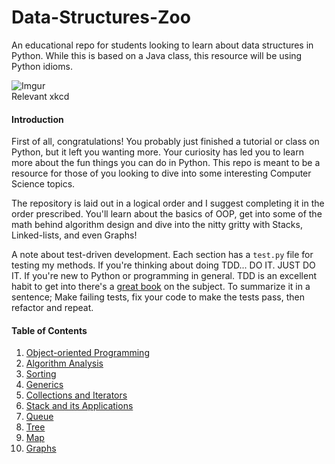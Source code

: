 # Data-Structures-Zoo
An educational repo for students looking to learn about data structures in Python.
While this is based on a Java class, this resource will be using Python idioms.

![Imgur](http://imgs.xkcd.com/comics/python.png)
<br>
Relevant xkcd

#### Introduction
First of all, congratulations! You probably just finished a tutorial or class on Python, but it left you wanting more. Your curiosity has led you to learn more about the fun things you can do in Python. This repo is meant to be a resource for those of you looking to dive into some interesting Computer Science topics.

The repository is laid out in a logical order and I suggest completing it in the order prescribed. You'll learn about the basics of OOP, get into some of the math behind algorithm design and dive into the nitty gritty with Stacks, Linked-lists, and even Graphs!

A note about test-driven development. Each section has a ``test.py`` file for testing my methods.
If you're thinking about doing TDD... DO IT. JUST DO IT. If you're new to Python or
programming in general. TDD is an excellent habit to get into there's a [great book](http://www.obeythetestinggoat.com/)
on the subject. To summarize it in a sentence; Make failing tests, fix your code to make the tests pass,
then refactor and repeat.

#### Table of Contents
1. [Object-oriented Programming](https://github.com/QuantumFractal/Data-Structures-Zoo/tree/master/1-Object-Oriented%20Programming)
2. [Algorithm Analysis](https://github.com/QuantumFractal/Data-Structures-Zoo/tree/master/2-Algorithm%20Analysis)
3. [Sorting](https://github.com/QuantumFractal/Data-Structures-Zoo/tree/master/3-Sorting)
4. [Generics](https://github.com/QuantumFractal/Data-Structures-Zoo/tree/master/4-Generics)
5. [Collections and Iterators](https://github.com/QuantumFractal/Data-Structures-Zoo/tree/master/5-Collections%20and%20Iterators)
6. [Stack and its Applications](https://github.com/QuantumFractal/Data-Structures-Zoo/tree/master/6-Stack%20and%20its%20applications)
7. [Queue](https://github.com/QuantumFractal/Data-Structures-Zoo/tree/master/7-Queue)
8. [Tree](https://github.com/QuantumFractal/Data-Structures-Zoo/tree/master/8-Tree)
9. [Map](https://github.com/QuantumFractal/Data-Structures-Zoo/tree/master/9-Map)
10. [Graphs](https://github.com/QuantumFractal/Data-Structures-Zoo/tree/master/10-Graphs)
